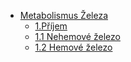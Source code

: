  * [Metabolismus Železa](#index.md)
    * [1.Příjem](#iron1intake.md)
    * [1.1 Nehemové železo](#iron11.md)
    * [1.2 Hemové železo](#iron12.md)

